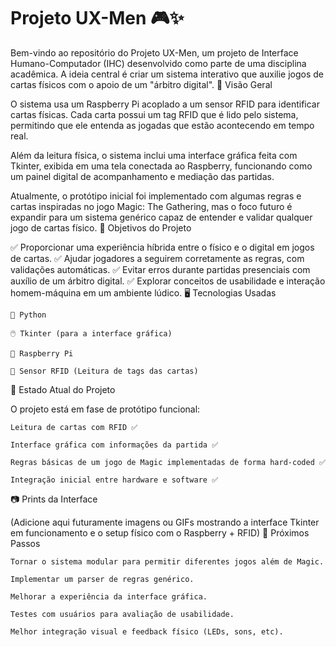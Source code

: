 # Projeto UX-Men 🎮✨

Bem-vindo ao repositório do Projeto UX-Men, um projeto de Interface Humano-Computador (IHC) desenvolvido como parte de uma disciplina acadêmica. A ideia central é criar um sistema interativo que auxilie jogos de cartas físicos com o apoio de um "árbitro digital".
📌 Visão Geral

O sistema usa um Raspberry Pi acoplado a um sensor RFID para identificar cartas físicas. Cada carta possui um tag RFID que é lido pelo sistema, permitindo que ele entenda as jogadas que estão acontecendo em tempo real.

Além da leitura física, o sistema inclui uma interface gráfica feita com Tkinter, exibida em uma tela conectada ao Raspberry, funcionando como um painel digital de acompanhamento e mediação das partidas.

Atualmente, o protótipo inicial foi implementado com algumas regras e cartas inspiradas no jogo Magic: The Gathering, mas o foco futuro é expandir para um sistema genérico capaz de entender e validar qualquer jogo de cartas físico.
🎯 Objetivos do Projeto

✅ Proporcionar uma experiência híbrida entre o físico e o digital em jogos de cartas.
✅ Ajudar jogadores a seguirem corretamente as regras, com validações automáticas.
✅ Evitar erros durante partidas presenciais com auxílio de um árbitro digital.
✅ Explorar conceitos de usabilidade e interação homem-máquina em um ambiente lúdico.
🖥️ Tecnologias Usadas

    🐍 Python

    🖱️ Tkinter (para a interface gráfica)

    🍓 Raspberry Pi

    📡 Sensor RFID (Leitura de tags das cartas)

🚩 Estado Atual do Projeto

O projeto está em fase de protótipo funcional:

    Leitura de cartas com RFID ✅

    Interface gráfica com informações da partida ✅

    Regras básicas de um jogo de Magic implementadas de forma hard-coded ✅

    Integração inicial entre hardware e software ✅

📷 Prints da Interface

(Adicione aqui futuramente imagens ou GIFs mostrando a interface Tkinter em funcionamento e o setup físico com o Raspberry + RFID)
🚀 Próximos Passos

    Tornar o sistema modular para permitir diferentes jogos além de Magic.

    Implementar um parser de regras genérico.

    Melhorar a experiência da interface gráfica.

    Testes com usuários para avaliação de usabilidade.

    Melhor integração visual e feedback físico (LEDs, sons, etc).



